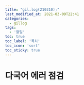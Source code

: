 ```yaml
---
title: "gil.log(210310);"
last_modified_at: 2021-03-09T22:41
categories: 
  - gillog
tags: 
  - '할일'
toc: true
toc_label: '목차'
toc_icon: 'sort'
toc_sticky: true
---
```

# 다국어 에러 점검
